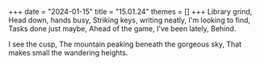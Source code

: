 +++
date = "2024-01-15"
title = "15.01.24"
themes = []
+++
Library grind,
Head down, hands busy,
Striking keys, writing neatly,
I'm looking to find,
Tasks done just maybe,
Ahead of the game, I've been lately,
Behind.

I see the cusp,
The mountain peaking beneath the gorgeous sky,
That makes small the wandering heights.
